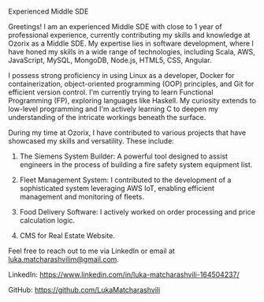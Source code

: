 Experienced Middle SDE

Greetings! I am an experienced Middle SDE with close to 1 year of professional experience, currently contributing my skills and knowledge at Ozorix as a Middle SDE. My expertise lies in software development, where I have honed my skills in a wide range of technologies, including Scala, AWS, JavaScript, MySQL, MongoDB,  Node.js, HTML5, CSS, Angular.

I possess strong proficiency in using Linux as a developer, Docker for containerization, object-oriented programming (OOP) principles, and Git for efficient version control. I'm currently trying to learn Functional Programming (FP), exploring languages like Haskell. My curiosity extends to low-level programming and I'm actively learning C to deepen my understanding of the intricate workings beneath the surface.

During my time at Ozorix, I have contributed to various projects that have showcased my skills and versatility. These include:

1. The Siemens System Builder: A powerful tool designed to assist engineers in the process of building a fire safety system equipment list.

2. Fleet Management System: I contributed to the development of a sophisticated system leveraging AWS IoT, enabling efficient management and monitoring of fleets.

3. Food Delivery Software: I actively worked on order processing and price calculation logic.

4. CMS for Real Estate Website.

Feel free to reach out to me via LinkedIn or email at luka.matcharashvilim@gmail.com.

LinkedIn: https://www.linkedin.com/in/luka-matcharashvili-164504237/

GitHub: https://github.com/LukaMatcharashvili
